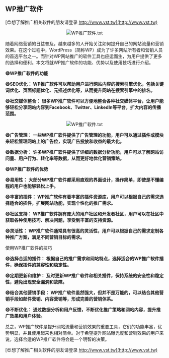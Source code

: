## **WP推广软件**

[😍想了解推广相关软件的朋友请登录 http://www.vst.tw](http://www.vst.tw)

 <center><img src="https://vst.tw/MP4/tuiguang/png/4.png" alt="WP推广软件.txt"></center>

随着网络营销的日益普及，越来越多的人开始关注如何提升自己的网站流量和营销效果。在这个过程中，WordPress（简称WP）成为了许多网站所有者和营销人员的首选平台之一。而针对WP网站推广的软件工具也应运而生，为用户提供了更多的选择和便利。本文将就WP推广软件的功能、优势以及使用技巧进行介绍。

**😄WP推广软件的功能**

**😄SEO优化： WP推广软件可以帮助用户进行网站内容的搜索引擎优化，包括关键词优化、页面标题优化、元描述优化等，从而提升网站在搜索引擎中的排名。**

**😄社交媒体整合： 很多WP推广软件可以方便地整合各种社交媒体平台，让用户能够轻松分享网站内容到Facebook、Twitter、LinkedIn等平台，扩大内容的传播范围。**

 <center><img src="https://vst.tw/MP4/tuiguang/png/7.png" alt="WP推广软件.txt"></center>

**😄广告管理： 一些WP推广软件提供了广告管理的功能，用户可以通过插件或模块来轻松管理网站上的广告位，实现广告投放和收益的最大化。**

**😄数据分析： 许多WP推广软件提供了详细的数据分析功能，用户可以了解网站访问量、用户行为、转化率等数据，从而更好地优化营销策略。**

**😄WP推广软件的优势**

**😄易用性： 大部分WP推广软件都采用直观的界面设计，操作简单，即使是不懂编程的用户也能够轻松上手。**

**😄丰富的插件： WP推广软件有着丰富的插件资源库，用户可以根据自己的需求选择适合的插件，扩展网站功能，实现个性化的推广需求。**

**😄社区支持： WP推广软件拥有庞大的用户社区和开发者社区，用户可以在社区中获取各种使用技巧、解决问题，享受到丰富的支持资源。**

**😄灵活性： WP推广软件通常具有很高的灵活性，用户可以根据自己的需求定制各种推广方案，满足不同营销目标的需求。**

使用WP推广软件的技巧

**😄选择合适的插件： 根据自己的推广需求和网站特点，选择适合的WP推广软件插件，确保插件的兼容性和稳定性。**

**😄定期更新和维护： 及时更新WP推广软件和相关插件，保持系统的安全性和稳定性，避免出现安全漏洞和故障。**

**😄结合其他营销手段： WP推广软件虽然强大，但并不是万能的，可以结合其他营销手段如邮件营销、内容营销等，形成完善的营销体系。**

**😄不断优化： 通过数据分析和用户反馈，不断优化推广策略和网站内容，提升推广效果和用户体验。**

总之，WP推广软件是提升网站流量和营销效果的重要工具，它们的功能丰富，优势明显，并且使用起来也相对简单。对于希望提升网站曝光度和营销效果的用户来说，选择合适的WP推广软件将会是一个明智的决策。

[😍想了解推广相关软件的朋友请登录 http://www.vst.tw](http://www.vst.tw)



